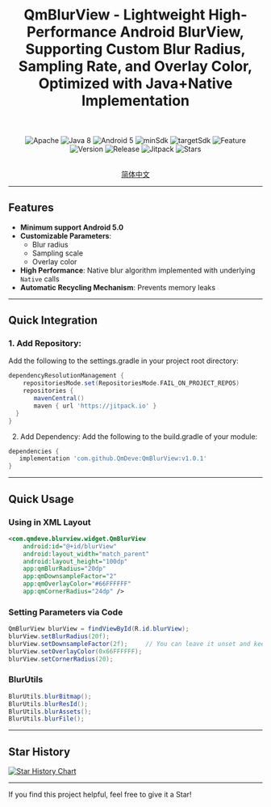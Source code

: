 <div align="center">
  
  # QmBlurView - Lightweight High-Performance Android BlurView, Supporting Custom Blur Radius, Sampling Rate, and Overlay Color, Optimized with Java+Native Implementation
  
  <br>
  <br>
  <img src="https://img.shields.io/badge/License-Apache%202.0-blue.svg" alt="Apache"/>
  <img src="https://img.shields.io/badge/Java-8-orange" alt="Java 8"/>
  <img src="https://img.shields.io/badge/Android-5.0%2B-brightgreen.svg" alt="Android 5"/>
  <img src="https://img.shields.io/badge/minSdk-21-green" alt="minSdk"/>
  <img src="https://img.shields.io/badge/targetSdk-36-green" alt="targetSdk"/>
  <img src="https://img.shields.io/badge/🚀-Feature-purple" alt="Feature"/>
  <img src="https://img.shields.io/badge/Version-v1.0.1-blue" alt="Version"/>
  <img src="https://img.shields.io/badge/Release-v1.0.1-green" alt="Release"/>
  <img src="https://jitpack.io/v/QmDeve/QmBlurView.svg" alt="Jitpack"/>
  <img src="https://img.shields.io/github/stars/QmDeve/QmBlurView" alt="Stars"/>
<br>
<br>
  
  [简体中文](https://github.com/QmDeve/QmBlurView/blob/master/README_zh.md)
  
</div>

---

## Features

- **Minimum support Android 5.0**
- **Customizable Parameters**:
  - Blur radius
  - Sampling scale
  - Overlay color
- **High Performance**: Native blur algorithm implemented with underlying `Native` calls
- **Automatic Recycling Mechanism**: Prevents memory leaks

---

## Quick Integration
### 1. Add Repository:
Add the following to the settings.gradle in your project root directory:

```gradle
dependencyResolutionManagement {
    repositoriesMode.set(RepositoriesMode.FAIL_ON_PROJECT_REPOS)
    repositories {
       mavenCentral()
       maven { url 'https://jitpack.io' }
  }
}
```

2. Add Dependency:
Add the following to the build.gradle of your module:

```gradle
dependencies {
   implementation 'com.github.QmDeve:QmBlurView:v1.0.1'
}
```

---

## Quick Usage
### Using in XML Layout
```xml
<com.qmdeve.blurview.widget.QmBlurView
    android:id="@+id/blurView"
    android:layout_width="match_parent"
    android:layout_height="100dp"
    app:qmBlurRadius="20dp"
    app:qmDownsampleFactor="2"
    app:qmOverlayColor="#66FFFFFF"
    app:qmCornerRadius="24dp" />
```

### Setting Parameters via Code
```java
QmBlurView blurView = findViewById(R.id.blurView);
blurView.setBlurRadius(20f);
blurView.setDownsampleFactor(2f);     // You can leave it unset and keep the default optimal setting.
blurView.setOverlayColor(0x66FFFFFF);
blurView.setCornerRadius(20);
```

### BlurUtils
```java
BlurUtils.blurBitmap();
BlurUtils.blurResId();
BlurUtils.blurAssets();
BlurUtils.blurFile();
```

---

## Star History

[![Star History Chart](https://api.star-history.com/svg?repos=QmDeve/QmBlurView&type=date&legend=bottom-right)](https://www.star-history.com/#QmDeve/QmBlurView&type=date&legend=bottom-right)

---

If you find this project helpful, feel free to give it a Star!
